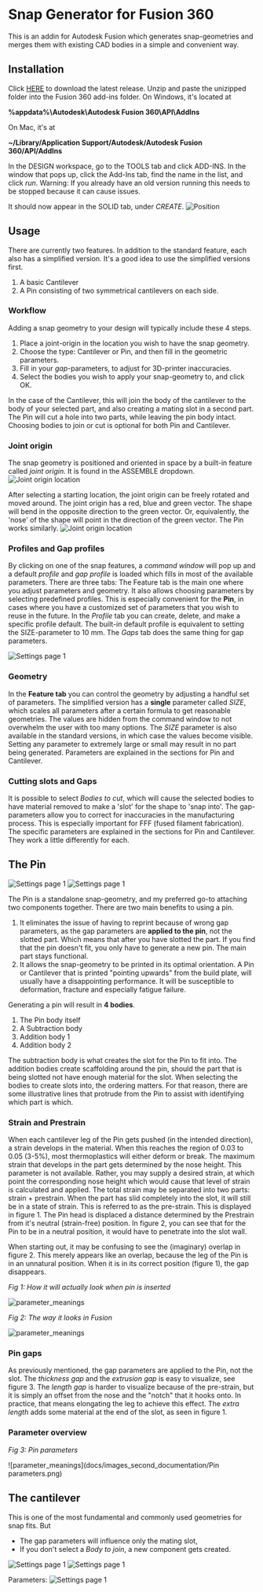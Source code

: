 Snap Generator for Fusion 360
============================

This is an addin for Autodesk Fusion which generates snap-geometries and merges them
with existing CAD bodies in a simple and convenient way.


Installation
----
Click [HERE](https://github.com/AlfMikael/snap-generator/releases/download/0.2.1/snap-generator-v0.2.1.zip)
to download the latest release.
Unzip and paste the unizipped folder into the Fusion 360 add-ins folder. 
On Windows, it's located at

__%appdata%\Autodesk\Autodesk Fusion 360\API\AddIns__

On Mac, it's at

__~/Library/Application Support/Autodesk/Autodesk Fusion 360/API/AddIns__

In the DESIGN workspace, go to the TOOLS tab and click
ADD-INS. In the window that pops up, click the Add-Ins tab, find the name
in the list, and click _run_. Warning: If you already have an old version running
this needs to be stopped because it can cause issues.

It should now appear in the SOLID tab, under _CREATE_.
![Position](docs/images_second_documentation/snap_generator_in_menu.png)

Usage
----
There are currently two features. In addition to the standard feature, each also has a simplified version.
It's a good idea to use the simplified versions first. 

1. A basic Cantilever
2. A Pin consisting of two symmetrical cantilevers on each side.

### Workflow
Adding a snap geometry to your design will typically include these 4 steps.
1. Place a joint-origin in the location you wish to have the snap geometry.
2. Choose the type: Cantilever or Pin, and then fill in the geometric parameters.
3. Fill in your *gap*-parameters, to adjust for 3D-printer inaccuracies.
4. Select the bodies you wish to apply your snap-geometry to, and click OK.

In the case of the Cantilever, this will join the body of the cantilever to the
body of your selected part, and also creating a mating slot in a second part.
The Pin will cut a hole into two parts, while leaving the pin body intact.
Choosing bodies to join or cut is optional for both Pin and Cantilever.

### Joint origin
The snap geometry is positioned and oriented in space by a built-in feature called _joint origin_.
It is found in the ASSEMBLE dropdown.
![Joint origin location](docs/images_original_documentation/joint_origin_position.png)

After selecting a starting location, the joint origin can be freely rotated and
moved around. The joint origin has a red, blue and green vector. The shape
will bend in the opposite direction to the green vector. Or, equivalently, the
'nose' of the shape will point in the direction of the green vector. The Pin works similarly.
![Joint origin location](docs/images_original_documentation/joint_origin_direction_illustration.png)


### Profiles and Gap profiles
By clicking on one of the snap features, a _command window_ will pop up and a 
default _profile_ and _gap profile_ is loaded which fills in most of the available parameters.
There are three tabs: The Feature tab is the main one
where you adjust parameters and geometry. It also allows choosing parameters by selecting
predefined profiles. This is especially convenient for the **Pin**, in cases where you have
a customized set of parameters that you wish to reuse in the future. In the *Profile* tab
you can create, delete, and make a specific profile default.
The built-in default profile is equivalent to setting the SIZE-parameter to 10 mm.
The *Gaps* tab does the same thing for gap parameters.

![Settings page 1](docs/images_second_documentation/cantilever_menu_partial.png)

### Geometry

In the __Feature tab__ you can control the geometry by adjusting a handful set of parameters.
The simplified version has a **single** parameter called *SIZE*, which scales
all parameters after a certain formula to get reasonable geometries. The
values are hidden from the command window to not overwhelm the user with too many options.
The *SIZE* parameter is also available in the standard versions, in which case
the values become visible. Setting any parameter to extremely large or small
may result in no part being generated. Parameters are explained in the sections for Pin and 
Cantilever.


### Cutting slots and Gaps
It is possible to select _Bodies to cut_, 
which will cause the selected bodies to have material removed to make a 'slot'
for the shape to 'snap into'. The gap-parameters allow you to correct for
inaccuracies in the manufacturing process. This is especially important for FFF 
(fused filament fabrication). The specific parameters are explained in the sections
for Pin and Cantilever. They work a little differently for each.

## The Pin
![Settings page 1](docs/images_original_documentation/the_pin_isometric_illustration2.png) 
![Settings page 1](docs/images_second_documentation/pin_menu.png) 

The Pin is a standalone snap-geometry, and my preferred go-to attaching two components together. There are two main benefits to using a pin.
1. It eliminates the issue of having to reprint because of wrong gap parameters, as the gap parameters are **applied to the pin**, not the slotted part. Which means that
after you have slotted the part. If you find that the pin doesn't fit, you only have to 
generate a new pin. The main part stays functional.
2. It allows the snap-geometry to be printed in its optimal orientation. A Pin or Cantilever
that is printed "pointing upwards" from the build plate, will usually have a disappointing performance.
It will be susceptible to deformation, fracture and especially fatigue failure. 

Generating a pin will result in **4 bodies**.
1. The Pin body itself
2. A Subtraction body
3. Addition body 1
4. Addition body 2

The subtraction body is what creates the slot for the Pin to fit into. The addition bodies create
scaffolding around the pin, should the part that is being slotted not have enough material for
the slot. When selecting the bodies to create slots into, the ordering matters. For that reason, there
are some illustrative lines that protrude from the Pin to assist with identifying which part is which.

 





### Strain and Prestrain
When each cantilever leg of the Pin gets pushed (in the intended direction), a strain develops
in the material. When this reaches the region of 0.03 to 0.05 (3-5%), most thermoplastics will either
deform or break. The maximum strain that develops in the part gets determined by the nose height.
This parameter is not available. Rather, you may supply a desired strain, at which point
the corresponding nose height which would cause that level of strain is calculated and applied.
The total strain may be separated into two parts: strain + prestrain. When the part has slid 
completely into the slot, it will still be in a state of strain. This is referred to as the 
pre-strain. This is displayed in figure 1. The Pin head is displaced a distance determined by
the Prestrain from it's neutral (strain-free) position. In figure 2, you can see that for the Pin
to be in a neutral position, it would have to penetrate into the slot wall.

When starting out, it may be confusing to see the (imaginary) overlap in figure 2. This merely appears like
an overlap, because the leg of the Pin is in an unnatural position. When it is in its correct position  (figure 1),
the gap disappears.



*Fig 1: How it will actually look when pin is inserted*

![parameter_meanings](docs/images_second_documentation/strain_illustration2.png)



*Fig 2: The way it looks in Fusion*

![parameter_meanings](docs/images_second_documentation/strain_illustration.png)


### Pin gaps
As previously mentioned, the gap parameters are applied to the Pin, not the slot. The *thickness gap*
and the *extrusion gap* is easy to visualize, see figure 3. The *length gap* is harder to visualize because
of the pre-strain, but it is simply an offset from the nose and the "notch" that it hooks onto.
In practice, that means elongating the leg to achieve this effect. The *extra length* adds some material
at the end of the slot, as seen in figure 1.


### Parameter overview

*Fig 3: Pin parameters*

![parameter_meanings](docs/images_second_documentation/Pin parameters.png)


## The cantilever
This is one of the most fundamental and commonly used geometries for snap fits. But 
* The gap parameters will influence only the mating slot,
* If you don't select a _Body to join_, a new component gets created.


![Settings page 1](docs/images_original_documentation/cantilever_isometric_illustration.png) ![Settings page 1](docs/images_original_documentation/cantilever_settings_1.png)  


Parameters:
![Settings page 1](docs/images_original_documentation/cantilever_drawing.png) 



